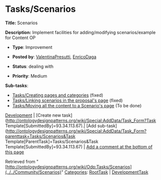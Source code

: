 #  Tasks/Scenarios


__Title:__ Scenarios


__Description:__ Implement facilities for adding/modifying scenarios/example for Content OP 


  





* __Type__: Improvement
* __Posted by__: [ValentinaPresutti](../../User/ValentinaPresutti "User:ValentinaPresutti"), [EnricoDaga](../../User/EnricoDaga "User:EnricoDaga")
* __Status__: dealing with


* __Priority__: Medium




__Sub-tasks__:



* [Tasks/Creating pages and categories](../../Odp/Tasks/Creating_pages_and_categories "Odp:Tasks/Creating pages and categories") (fixed)
* [Tasks/Linking scenarios in the proposal's page](../../Odp/Tasks/Linking_scenarios_in_the_proposal's_page "Odp:Tasks/Linking scenarios in the proposal's page") (fixed)
* [Tasks/Moving all the content to a Scenario's page](../../Odp/Tasks/Moving_all_the_content_to_a_Scenario's_page "Odp:Tasks/Moving all the content to a Scenario's page") (To be done)



[Development](../../Odp/Development "Odp:Development") | [Create new task](http://ontologydesignpatterns.org/wiki/Special:AddData/Task_Form?Task Template[SubmittedBy]=93.34.113.67).| [Add sub-task](http://ontologydesignpatterns.org/wiki/Special:AddData/Task_Form?parenttask=Tasks/Scenarios&Task Template[ParentTask]=Tasks/Scenarios&Task Template[SubmittedBy]=93.34.113.67) | [Add a comment at the bottom of this page](../index.php@title=Odp%253AAdd_comment&target=Odp%253ATasks%252F../../Community/Scenarios#New_comment "http://ontologydesignpatterns.org/wiki/index.php?title=Odp:Add_comment&target=Odp:Tasks/Scenarios#New_comment")


Retrieved from "[http://ontologydesignpatterns.org/wiki/Odp:Tasks/Scenarios](../../Community/Scenarios)"
 [Categories](http://ontologydesignpatterns.org/wiki/Special:Categories "Special:Categories"): [RootTask](../../Category/RootTask "Category:RootTask") | [DevelopmentTask](../../Category/DevelopmentTask "Category:DevelopmentTask")